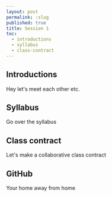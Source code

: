 ```yaml
---
layout: post
permalink: :slug
published: true
title: Session 1
toc:
  - introductions
  - syllabus
  - class-contract
---
```


## Introductions

Hey let's meet each other etc.

## Syllabus

Go over the syllabus

## Class contract

Let's make a collaborative class contract

## GitHub

Your home away from home
